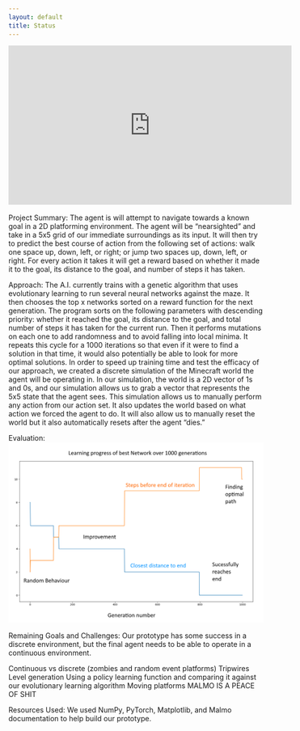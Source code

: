 ```yaml
---
layout: default
title: Status
---
```


<iframe width="560" height="315" src="https://www.youtube.com/embed/cmZiq2iNe1g" frameborder="0" allow="accelerometer; autoplay; encrypted-media; gyroscope; picture-in-picture" allowfullscreen></iframe>


Project Summary:
The agent is will attempt to navigate towards a known goal in a 2D platforming environment. The agent will be “nearsighted” and take in a 5x5 grid of our immediate surroundings as its input. It will then try to predict the best course of action from the following set of actions: walk one space up, down, left, or right; or jump two spaces up, down, left, or right. For every action it takes it will get a reward based on whether it made it to the goal, its distance to the goal, and number of steps it has taken. 

Approach:
The A.I. currently trains with a genetic algorithm that uses evolutionary learning to run several neural networks against the maze. It then chooses the top x networks sorted on a reward function  for the next generation. The program sorts on the following parameters with descending priority: whether it reached the goal, its distance to the goal, and total number of steps it has taken for the current run. Then it performs mutations on each one to add randomness and to avoid falling into local minima. It repeats this cycle for a 1000 iterations so that even if it were to find a solution in that time, it would also potentially be able to look for more optimal solutions. 
In order to speed up training time and test the efficacy of our approach, we created a discrete simulation of the Minecraft world the agent will be operating in. In our simulation, the world is a 2D vector of 1s and 0s, and our simulation allows us to grab a vector that represents the 5x5 state that the agent sees. This simulation allows us to manually perform any action from our action set. It also updates the world based on what action we forced the agent to do. It will also allow us to manually reset the world but it also automatically resets after the agent “dies.” 

Evaluation:
<img src="untitled.png"></img>


Remaining Goals and Challenges:
	Our prototype has some success in a discrete environment, but the final agent needs to be able to operate in a continuous environment. 

Continuous vs discrete (zombies and random event platforms)
Tripwires
Level generation
Using a policy learning function and comparing it against our evolutionary learning algorithm
Moving platforms 
MALMO IS A PEACE OF SHIT

Resources Used:
We used NumPy, PyTorch, Matplotlib, and Malmo documentation to help build our prototype. 


